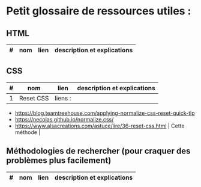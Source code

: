 # Petit glossaire de ressources utiles :

## HTML

| # | nom | lien | description et explications |
|---|-----|------|-----------------------------|


## CSS

| # | nom | lien | description et explications |
|---|-----|------|-----------------------------|
| 1 | Reset CSS | liens :
- https://blog.teamtreehouse.com/applying-normalize-css-reset-quick-tip
- https://necolas.github.io/normalize.css/
- https://www.alsacreations.com/astuce/lire/36-reset-css.html
| Cette méthode |


## Méthodologies de rechercher (pour craquer des problèmes plus facilement)

| # | nom | lien | description et explications |
|---|-----|------|-----------------------------|

